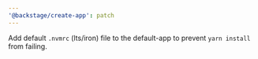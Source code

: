 ```yaml
---
'@backstage/create-app': patch
---
```


Add default `.nvmrc` (lts/iron) file to the default-app to prevent `yarn install` from failing.
